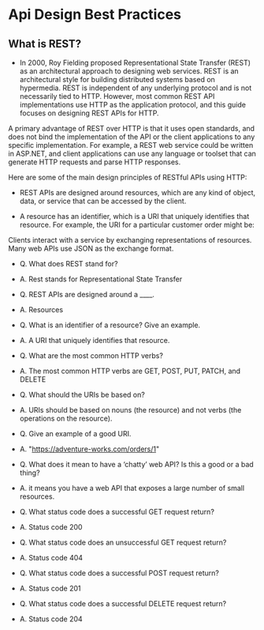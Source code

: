 # Api Design Best Practices

## What is REST?

- In 2000, Roy Fielding proposed Representational State Transfer (REST) as an architectural approach to designing web services. REST is an architectural style for building distributed systems based on hypermedia. REST is independent of any underlying protocol and is not necessarily tied to HTTP. However, most common REST API implementations use HTTP as the application protocol, and this guide focuses on designing REST APIs for HTTP.

A primary advantage of REST over HTTP is that it uses open standards, and does not bind the implementation of the API or the client applications to any specific implementation. For example, a REST web service could be written in ASP.NET, and client applications can use any language or toolset that can generate HTTP requests and parse HTTP responses.

Here are some of the main design principles of RESTful APIs using HTTP:

- REST APIs are designed around resources, which are any kind of object, data, or service that can be accessed by the client.

- A resource has an identifier, which is a URI that uniquely identifies that resource. For example, the URI for a particular customer order might be:


Clients interact with a service by exchanging representations of resources. Many web APIs use JSON as the exchange format.


- Q. What does REST stand for?


- A. Rest stands for Representational State Transfer


- Q. REST APIs are designed around a ____.


- A. Resources


- Q. What is an identifier of a resource? Give an example.


- A. A URI that uniquely identifies that resource.


- Q. What are the most common HTTP verbs?


- A. The most common HTTP verbs are GET, POST, PUT, PATCH, and DELETE


- Q. What should the URIs be based on?


- A. URIs should be based on nouns (the resource) and not verbs (the operations on the resource). 


- Q. Give an example of a good URI.


- A. "https://adventure-works.com/orders/1"


- Q. What does it mean to have a ‘chatty’ web API? Is this a good or a bad thing?


- A. it means you have a web API that exposes a large number of small resources.


- Q. What status code does a successful GET request return?


- A. Status code 200


- Q. What status code does an unsuccessful GET request return?


- A. Status code 404


- Q. What status code does a successful POST request return?


- A. Status code 201


- Q. What status code does a successful DELETE request return?


- A. Status code 204
